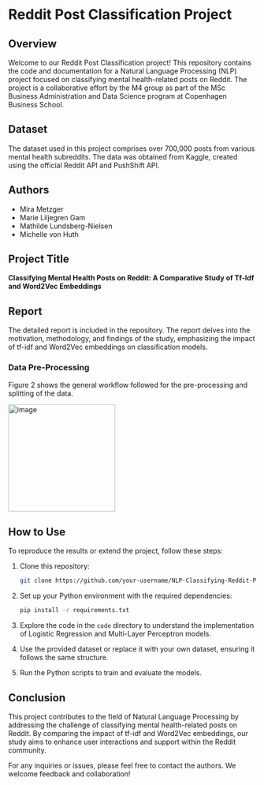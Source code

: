 # Reddit Post Classification Project

## Overview

Welcome to our Reddit Post Classification project! This repository contains the code and documentation for a Natural Language Processing (NLP) project focused on classifying mental health-related posts on Reddit. The project is a collaborative effort by the M4 group as part of the MSc Business Administration and Data Science program at Copenhagen Business School.

## Dataset

The dataset used in this project comprises over 700,000 posts from various mental health subreddits. The data was obtained from Kaggle, created using the official Reddit API and PushShift API. 

## Authors

- Mira Metzger
- Marie Liljegren Gam 
- Mathilde Lundsberg-Nielsen 
- Michelle von Huth 

## Project Title

**Classifying Mental Health Posts on Reddit: A Comparative Study of Tf-Idf and Word2Vec Embeddings**

## Report

The detailed report is included in the repository. The report delves into the motivation, methodology, and findings of the study, emphasizing the impact of tf-idf and Word2Vec embeddings on classification models.

### Data Pre-Processing
Figure 2 shows the general workflow followed for the pre-processing and splitting of the data.

<img width="217" alt="image" src="https://github.com/MichellevonHuth/NLP-Classifying-Reddit-Posts/assets/56582203/bc00efad-67e4-4304-8cd2-7b0430b6cc10">



## How to Use

To reproduce the results or extend the project, follow these steps:

1. Clone this repository:

    ```bash
    git clone https://github.com/your-username/NLP-Classifying-Reddit-Posts.git
    ```

2. Set up your Python environment with the required dependencies:

    ```bash
    pip install -r requirements.txt
    ```

3. Explore the code in the `code` directory to understand the implementation of Logistic Regression and Multi-Layer Perceptron models.

4. Use the provided dataset or replace it with your own dataset, ensuring it follows the same structure.

5. Run the Python scripts to train and evaluate the models.

## Conclusion

This project contributes to the field of Natural Language Processing by addressing the challenge of classifying mental health-related posts on Reddit. By comparing the impact of tf-idf and Word2Vec embeddings, our study aims to enhance user interactions and support within the Reddit community.

For any inquiries or issues, please feel free to contact the authors. We welcome feedback and collaboration!
